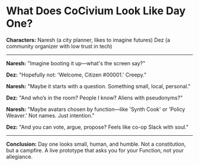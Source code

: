 # What Does CoCivium Look Like Day One?

**Characters:**
Naresh (a city planner, likes to imagine futures)
Dez (a community organizer with low trust in tech)

---

**Naresh:** "Imagine booting it up—what's the screen say?"

**Dez:** "Hopefully not: 'Welcome, Citizen #00001.' Creepy."

**Naresh:** "Maybe it starts with a question. Something small, local, personal."

**Dez:** "And who’s in the room? People I know? Aliens with pseudonyms?"

**Naresh:** "Maybe avatars chosen by function—like 'Synth Cook' or 'Policy Weaver.' Not names. Just intention."

**Dez:** "And you can vote, argue, propose? Feels like co-op Slack with soul."

---

**Conclusion:**
Day one looks small, human, and humble. Not a constitution, but a campfire. A live prototype that asks you for your Function, not your allegiance.


